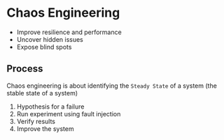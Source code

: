 # Chaos Engineering

- Improve resilience and performance
- Uncover hidden issues
- Expose blind spots

## Process

Chaos engineering is about identifying the `Steady State` of a system (the stable state of a system)

1. Hypothesis for a failure
2. Run experiment using fault injection
3. Verify results
4. Improve the system
